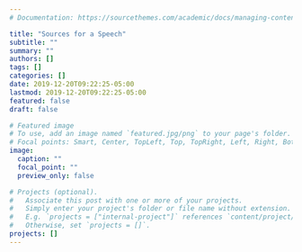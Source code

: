 ```yaml
---
# Documentation: https://sourcethemes.com/academic/docs/managing-content/

title: "Sources for a Speech"
subtitle: ""
summary: ""
authors: []
tags: []
categories: []
date: 2019-12-20T09:22:25-05:00
lastmod: 2019-12-20T09:22:25-05:00
featured: false
draft: false

# Featured image
# To use, add an image named `featured.jpg/png` to your page's folder.
# Focal points: Smart, Center, TopLeft, Top, TopRight, Left, Right, BottomLeft, Bottom, BottomRight.
image:
  caption: ""
  focal_point: ""
  preview_only: false

# Projects (optional).
#   Associate this post with one or more of your projects.
#   Simply enter your project's folder or file name without extension.
#   E.g. `projects = ["internal-project"]` references `content/project/deep-learning/index.md`.
#   Otherwise, set `projects = []`.
projects: []
---
```

